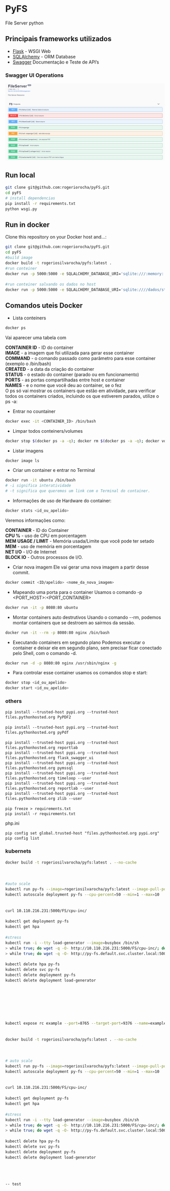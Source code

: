 # PyFS
File Server python

## Principais frameworks utilizados
- [Flask](https://github.com/pallets/flask) - WSGI Web
- [SQLAlchemy](https://www.sqlalchemy.org/) - ORM Database
- [Swagger](https://swagger.io/tools/swagger-ui/) Documentação e Teste de API’s 

### Swagger UI Operations
![Swagger UI](https://raw.githubusercontent.com/rogeriorocha/pyfs/master/docs/swagger-ui.png)

## Run local
```bash
git clone git@github.com:rogeriorocha/pyFS.git
cd pyFS
# install dependencias
pip install -r requirements.txt
python wsgi.py
```

## Run in docker
Clone this repository on your Docker host and...:
```bash
git clone git@github.com:rogeriorocha/pyFS.git
cd pyFS
#build image
docker build -t rogeriosilvarocha/pyfs:latest . 
#run conteiner
docker run -p 5000:5000 -e SQLALCHEMY_DATABASE_URI='sqlite:///:memory:' rogeriosilvarocha/pyfs:latest

#run conteiner salvando os dados no host
docker run -p 5000:5000 -e SQLALCHEMY_DATABASE_URI='sqlite:////dados/store/site.db' -v /tmp/store:/dados/store rogeriosilvarocha/pyfs:latest
```

## Comandos uteis Docker
* Lista conteiners
```bash
docker ps
```
Vai aparecer uma tabela com

**CONTAINER ID** - ID do container<br>
**IMAGE** - a imagem que foi utilizada para gerar esse container<br>
**COMMAND** - o comando passado como parâmetro para esse container (exemplo o /bin/bash)<br>
**CREATED** - a data da criação do container<br>
**STATUS** - o estado do container (parado ou em funcionamento)<br>
**PORTS** - as portas compartilhadas entre host e container<br>
**NAMES** - e o nome que você deu ao container, se o fez<br>
O ps só vai mostrar os containers que estão em atividade, para verificar todos os containers criados, incluindo os que estiverem parados, utilize o ps -a:


* Entrar no countainer
```bash
docker exec -it <CONTAINER_ID> /bin/bash
```

* Limpar todos conteiners/volumes
```bash
docker stop $(docker ps -a -q); docker rm $(docker ps -a -q); docker volume rm $(docker volume ls -qf dangling=true)
```

* Listar imagens
```bash
docker image ls
```

* Criar um container e entrar no Terminal
```bash
docker run -it ubuntu /bin/bash
# -i significa interatividade 
# -t significa que queremos um link com o Terminal do container.
```

* Informações de uso de Hardware do container:
```bash
docker stats <id_ou_apelido>
```

Veremos informações como:

**CONTAINER** - ID do Container<br>
**CPU %** - uso de CPU em porcentagem<br>
**MEM USAGE / LIMIT** - Memória usada/Limite que você pode ter setado<br>
**MEM** - uso de memória em porcentagem<br>
**NET I/O** - I/O de Internet<br>
**BLOCK IO** - Outros processos de I/O.<br>

* Criar nova imagem
Ele vai gerar uma nova imagem a partir desse commit.
```bash
docker commit <ID/apelido> <nome_da_nova_imagem>
```

* Mapeando uma porta para o container
Usamos o comando -p <PORT_HOST>:<PORT_CONTAINER>

```bash
docker run -it -p 8080:80 ubuntu
```

* Montar containers auto destrutivos
Usando o comando --rm, podemos montar containers que se destroem ao sairmos da sessão.
```bash
docker run -it --rm -p 8080:80 nginx /bin/bash
```


* Executando containers em segundo plano
Podemos executar o container e deixar ele em segundo plano, sem precisar ficar conectado pelo Shell, com o comando -d.

```bash
docker run -d -p 8080:80 nginx /usr/sbin/nginx -g
```

* Para controlar esse container usamos os comandos stop e start:
```bash
docker stop <id_ou_apelido>
docker start <id_ou_apelido>
```


### others
```code
pip install --trusted-host pypi.org --trusted-host files.pythonhosted.org PyPDF2

pip install --trusted-host pypi.org --trusted-host files.pythonhosted.org pyPdf

pip install --trusted-host pypi.org --trusted-host files.pythonhosted.org reportlab
pip install --trusted-host pypi.org --trusted-host files.pythonhosted.org flask_swagger_ui
pip install --trusted-host pypi.org --trusted-host files.pythonhosted.org pymssql
pip install --trusted-host pypi.org --trusted-host files.pythonhosted.org timeloop --user
pip install --trusted-host pypi.org --trusted-host files.pythonhosted.org reportlab --user
pip install --trusted-host pypi.org --trusted-host files.pythonhosted.org zlib --user

pip freeze > requirements.txt
pip install -r requirements.txt
```

php.ini
```code
pip config set global.trusted-host "files.pythonhosted.org pypi.org"
pip config list
```


### kubernets
```bash
docker build -t rogeriosilvarocha/pyfs:latest . --no-cache



#auto scale
kubectl run py-fs --image=rogeriosilvarocha/pyfs:latest --image-pull-policy=Never --requests=cpu=200m --limits=cpu=500m --expose --port=5000
kubectl autoscale deployment py-fs --cpu-percent=50 --min=1 --max=10


curl 10.110.216.231:5000/FS/cpu-inc/

kubectl get deployment py-fs
kubectl get hpa

#stress
kubectl run -i --tty load-generator --image=busybox /bin/sh
> while true; do wget -q -O- http://10.110.216.231:5000/FS/cpu-inc/; done
> while true; do wget -q -O- http://py-fs.default.svc.cluster.local:5000/FS/cpu-inc/; done

kubectl delete hpa py-fs
kubectl delete svc py-fs
kubectl delete deployment py-fs
kubectl delete deployment load-generator







kubectl expose rc example --port=8765 --target-port=9376 --name=example-service --type=LoadBalancer


docker build -t rogeriosilvarocha/pyfs:latest . --no-cache



# auto scale
kubectl run py-fs --image=rogeriosilvarocha/pyfs:latest --image-pull-policy=Never --requests=cpu=200m --limits=cpu=500m --expose --port=5000
kubectl autoscale deployment py-fs --cpu-percent=50 --min=1 --max=10


curl 10.110.216.231:5000/FS/cpu-inc/

kubectl get deployment py-fs
kubectl get hpa

#stress
kubectl run -i --tty load-generator --image=busybox /bin/sh
> while true; do wget -q -O- http://10.110.216.231:5000/FS/cpu-inc/; done
> while true; do wget -q -O- http://py-fs.default.svc.cluster.local:5000/FS/cpu-inc/; done

kubectl delete hpa py-fs
kubectl delete svc py-fs
kubectl delete deployment py-fs
kubectl delete deployment load-generator




-- test
```

